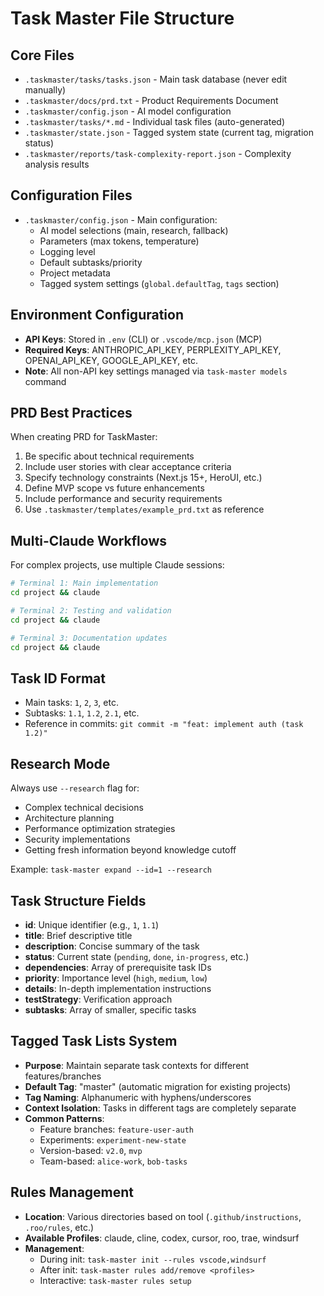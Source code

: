 # Task Master File Structure

## Core Files
- `.taskmaster/tasks/tasks.json` - Main task database (never edit manually)
- `.taskmaster/docs/prd.txt` - Product Requirements Document
- `.taskmaster/config.json` - AI model configuration
- `.taskmaster/tasks/*.md` - Individual task files (auto-generated)
- `.taskmaster/state.json` - Tagged system state (current tag, migration status)
- `.taskmaster/reports/task-complexity-report.json` - Complexity analysis results

## Configuration Files
- `.taskmaster/config.json` - Main configuration:
  - AI model selections (main, research, fallback)
  - Parameters (max tokens, temperature)
  - Logging level
  - Default subtasks/priority
  - Project metadata
  - Tagged system settings (`global.defaultTag`, `tags` section)

## Environment Configuration
- **API Keys**: Stored in `.env` (CLI) or `.vscode/mcp.json` (MCP)
- **Required Keys**: ANTHROPIC_API_KEY, PERPLEXITY_API_KEY, OPENAI_API_KEY, GOOGLE_API_KEY, etc.
- **Note**: All non-API key settings managed via `task-master models` command

## PRD Best Practices
When creating PRD for TaskMaster:
1. Be specific about technical requirements
2. Include user stories with clear acceptance criteria
3. Specify technology constraints (Next.js 15+, HeroUI, etc.)
4. Define MVP scope vs future enhancements
5. Include performance and security requirements
6. Use `.taskmaster/templates/example_prd.txt` as reference

## Multi-Claude Workflows
For complex projects, use multiple Claude sessions:
```bash
# Terminal 1: Main implementation
cd project && claude

# Terminal 2: Testing and validation  
cd project && claude

# Terminal 3: Documentation updates
cd project && claude
```

## Task ID Format
- Main tasks: `1`, `2`, `3`, etc.
- Subtasks: `1.1`, `1.2`, `2.1`, etc.
- Reference in commits: `git commit -m "feat: implement auth (task 1.2)"`

## Research Mode
Always use `--research` flag for:
- Complex technical decisions
- Architecture planning
- Performance optimization strategies
- Security implementations
- Getting fresh information beyond knowledge cutoff

Example: `task-master expand --id=1 --research`

## Task Structure Fields
- **id**: Unique identifier (e.g., `1`, `1.1`)
- **title**: Brief descriptive title
- **description**: Concise summary of the task
- **status**: Current state (`pending`, `done`, `in-progress`, etc.)
- **dependencies**: Array of prerequisite task IDs
- **priority**: Importance level (`high`, `medium`, `low`)
- **details**: In-depth implementation instructions
- **testStrategy**: Verification approach
- **subtasks**: Array of smaller, specific tasks

## Tagged Task Lists System
- **Purpose**: Maintain separate task contexts for different features/branches
- **Default Tag**: "master" (automatic migration for existing projects)
- **Tag Naming**: Alphanumeric with hyphens/underscores
- **Context Isolation**: Tasks in different tags are completely separate
- **Common Patterns**:
  - Feature branches: `feature-user-auth`
  - Experiments: `experiment-new-state`
  - Version-based: `v2.0`, `mvp`
  - Team-based: `alice-work`, `bob-tasks`

## Rules Management
- **Location**: Various directories based on tool (`.github/instructions`, `.roo/rules`, etc.)
- **Available Profiles**: claude, cline, codex, cursor, roo, trae, windsurf
- **Management**: 
  - During init: `task-master init --rules vscode,windsurf`
  - After init: `task-master rules add/remove <profiles>`
  - Interactive: `task-master rules setup`